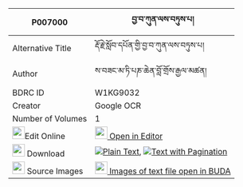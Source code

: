 |P007000|བྱ་བ་ཀུན་ལས་བཏུས་པ། 
| --- | --- 
|Alternative Title |རྡོ་རྗེ་སློབ་དཔོན་གྱི་བྱ་བ་ཀུན་ལས་བཏུས་པ།
|Author| ས་བཟང་མ་ཏི་པཎ་ཆེན་བློ་གྲོས་རྒྱལ་མཚན།
|BDRC ID | W1KG9032
|Creator | Google OCR
|Number of Volumes| 1
|<img width="25" src="https://img.icons8.com/color/25/000000/edit-property.png">Edit Online| [<img width="25" src="https://avatars.githubusercontent.com/u/45091458?s=200&v=4"> Open in Editor](http://editor.openpecha.org/P007000)
|<img width="25" src="https://img.icons8.com/fluent/48/000000/download-2.png"/>  Download | [![](https://img.icons8.com/color/20/000000/txt.png)Plain Text](https://github.com/Openpecha/P007000/releases/download/v1/jawa_kun_la_sa_tupa_plain_P007000.zip), [![](https://img.icons8.com/color/20/000000/txt.png)Text with Pagination](https://github.com/Openpecha/P007000/releases/download/v1/jawa_kun_la_sa_tupa_pages_P007000.zip)
|<img width="25" src="https://img.icons8.com/plasticine/100/000000/pictures-folder.png"/>  Source Images | [<img width="25" src="https://library.bdrc.io/icons/BUDA-small.svg"> Images of text file open in BUDA](https://library.bdrc.io/show/bdr:W1KG9032)